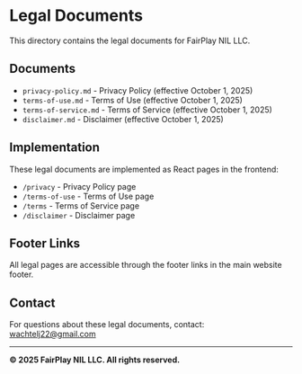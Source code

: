 # Legal Documents

This directory contains the legal documents for FairPlay NIL LLC.

## Documents

- `privacy-policy.md` - Privacy Policy (effective October 1, 2025)
- `terms-of-use.md` - Terms of Use (effective October 1, 2025)
- `terms-of-service.md` - Terms of Service (effective October 1, 2025)
- `disclaimer.md` - Disclaimer (effective October 1, 2025)

## Implementation

These legal documents are implemented as React pages in the frontend:

- `/privacy` - Privacy Policy page
- `/terms-of-use` - Terms of Use page
- `/terms` - Terms of Service page
- `/disclaimer` - Disclaimer page

## Footer Links

All legal pages are accessible through the footer links in the main website footer.

## Contact

For questions about these legal documents, contact: wachtelj22@gmail.com

---

**© 2025 FairPlay NIL LLC. All rights reserved.**

